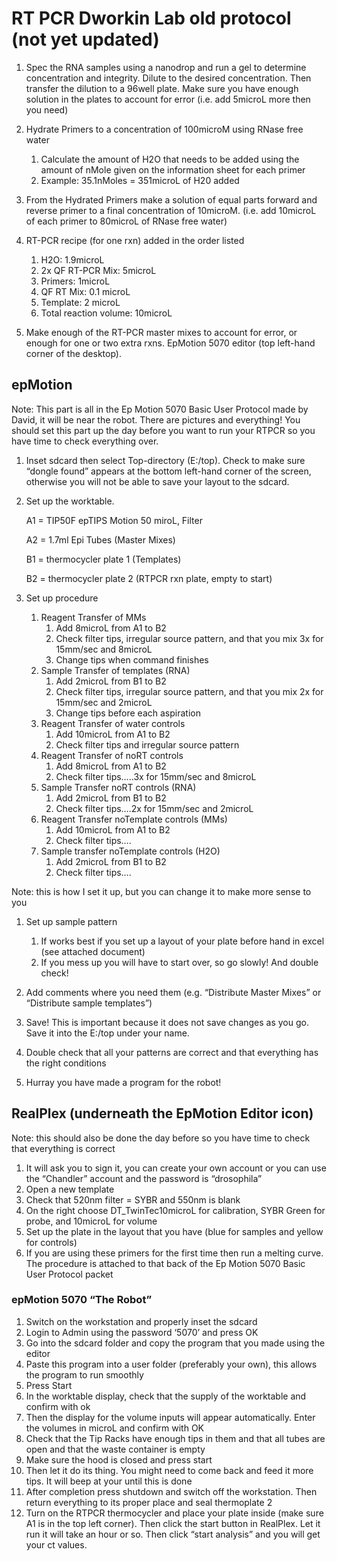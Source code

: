 RT PCR Dworkin Lab old protocol (not yet updated)
================================================


1. Spec the RNA samples using a nanodrop and run a gel to determine concentration and integrity.  Dilute to the desired concentration. Then transfer the dilution to a 96well plate.  Make sure you have enough solution in the plates to account for error (i.e. add 5microL more then you need)
2. Hydrate Primers to a concentration of 100microM using RNase free water
   1. Calculate the amount of H2O that needs to be added using the amount of nMole given on the information sheet for each primer
   2. Example: 35.1nMoles = 351microL of H20 added
1. From the Hydrated Primers make a solution of equal parts forward and reverse primer to a final concentration of 10microM. (i.e. add 10microL of each primer to 80microL of RNase free water)
2. RT-PCR recipe (for one rxn) added in the order listed
   1. H2O: 1.9microL
   2. 2x QF RT-PCR Mix: 5microL
   3. Primers: 1microL
   4. QF RT Mix: 0.1 microL
   5. Template: 2 microL
   6. Total reaction volume: 10microL
   
1. Make enough of the RT-PCR master mixes to account for error, or enough for one or two extra rxns.
EpMotion 5070 editor (top left-hand corner of the desktop).

## epMotion

Note: This part is all in the Ep Motion 5070 Basic User Protocol made by David, it will be near the robot.  There are pictures and everything!  You should set this part up the day before you want to run your RTPCR so you have time to check everything over.

1.  Inset sdcard then select Top-directory (E:/top).  Check to make sure “dongle found” appears at the bottom left-hand corner of the screen, otherwise you will not be able to save your layout to the sdcard.

2. Set up the worktable.

    A1 = TIP50F epTIPS Motion 50 miroL, Filter
    
    A2 = 1.7ml Epi Tubes (Master Mixes)
    
    B1 = thermocycler plate 1 (Templates)
    
    B2 = thermocycler plate 2 (RTPCR rxn plate, empty to start)
    
3. Set up procedure
   1. Reagent Transfer of MMs
      1. Add 8microL from A1 to B2
      2. Check filter tips, irregular source pattern, and that you mix 3x for 15mm/sec and 8microL
      3. Change tips when command finishes
   1. Sample Transfer of templates (RNA)
      1. Add 2microL from B1 to B2
      2. Check filter tips, irregular source pattern, and that you mix 2x for 15mm/sec and 2microL
      3. Change tips before each aspiration
   1. Reagent Transfer of water controls
      1. Add 10microL from A1 to B2 
      2. Check filter tips and irregular source pattern
   1. Reagent Transfer of noRT controls
      1. Add 8microL from A1 to B2
      2. Check filter tips…..3x for 15mm/sec and 8microL
   1. Sample Transfer noRT controls (RNA)
      1. Add 2microL from B1 to B2 
      2. Check filter tips….2x for 15mm/sec and 2microL
   1. Reagent Transfer noTemplate controls (MMs)
      1. Add 10microL from A1 to B2 
      2. Check filter tips….
   1. Sample transfer noTemplate controls (H2O)
      1. Add 2microL from B1 to B2
      2. Check filter tips….


Note: this is how I set it up, but you can change it to make more sense to you

1. Set up sample pattern
   1. If works best if you set up a layout of your plate before hand in excel (see attached document)
   2. If you mess up you will have to start over, so go slowly!  And double check!
   
2. Add comments where you need them (e.g. “Distribute Master Mixes” or “Distribute sample templates”)
3. Save!  This is important because it does not save changes as you go.  Save it into the E:/top under your name.
4. Double check that all your patterns are correct and that everything has the right conditions
5. Hurray you have made a program for the robot!


## RealPlex (underneath the EpMotion Editor icon)

Note: this should also be done the day before so you have time to check that everything is correct

1. It will ask you to sign it, you can create your own account or you can use the “Chandler” account and the password is “drosophila”
2. Open a new template
3. Check that 520nm filter = SYBR and 550nm is blank
4. On the right choose DT_TwinTec10microL for calibration, SYBR Green for probe, and 10microL for volume
5. Set up the plate in the layout that you have (blue for samples and yellow for controls)
6. If you are using these primers for the first time then run a melting curve.  The procedure is attached to that back of the Ep Motion 5070 Basic User Protocol packet


### epMotion 5070 “The Robot”

1. Switch on the workstation and properly inset the sdcard 
2. Login to Admin using the password ‘5070’ and press OK
3. Go into the sdcard folder and copy the program that you made using the editor
4. Paste this program into a user folder (preferably your own), this allows the program to run smoothly
5. Press Start
6. In the worktable display, check that the supply of the worktable and confirm with ok
7. Then the display for the volume inputs will appear automatically.  Enter the volumes in microL and confirm with OK
8. Check that the Tip Racks have enough tips in them and that all tubes are open and that the waste container is empty
9. Make sure the hood is closed and press start
10. Then let it do its thing.  You might need to come back and feed it more tips.  It will beep at your until this is done
11. After completion press shutdown and switch off the workstation.  Then return everything to its proper place and seal thermoplate 2
12. Turn on the RTPCR thermocycler and place your plate inside (make sure A1 is in the top left corner).  Then click the start button in RealPlex.  Let it run it will take an hour or so.  Then click “start analysis” and you will get your ct values.
